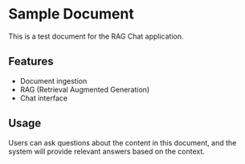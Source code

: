 # Sample Document

This is a test document for the RAG Chat application.

## Features
- Document ingestion
- RAG (Retrieval Augmented Generation)
- Chat interface

## Usage
Users can ask questions about the content in this document, and the system will provide relevant answers based on the context.